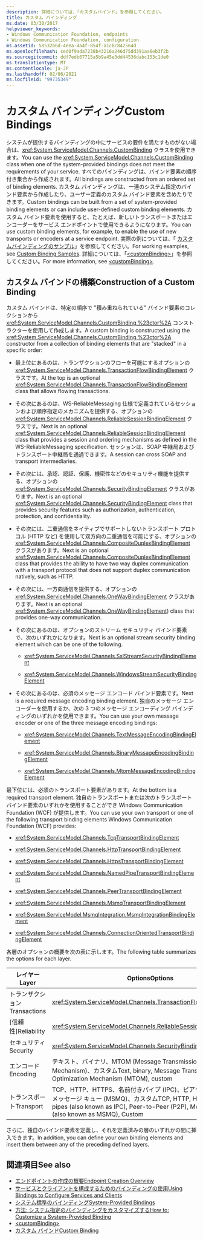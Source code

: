 ```yaml
---
description: 詳細については、「カスタムバインド」を参照してください。
title: カスタム バインディング
ms.date: 03/30/2017
helpviewer_keywords:
- Windows Communication Foundation, endpoints
- Windows Communication Foundation, configuration
ms.assetid: 58532b6d-4eea-4a4f-854f-a1c8c842564d
ms.openlocfilehash: ced0f9ada7238b43216a246d75dd391aa6eb3f2b
ms.sourcegitcommit: ddf7edb67715a5b9a45e3dd44536dabc153c1de0
ms.translationtype: MT
ms.contentlocale: ja-JP
ms.lasthandoff: 02/06/2021
ms.locfileid: "99735349"
---
```

# <a name="custom-bindings"></a><span data-ttu-id="82449-103">カスタム バインディング</span><span class="sxs-lookup"><span data-stu-id="82449-103">Custom Bindings</span></span>

<span data-ttu-id="82449-104">システムが提供するバインディングの中にサービスの要件を満たすものがない場合は、<xref:System.ServiceModel.Channels.CustomBinding> クラスを使用できます。</span><span class="sxs-lookup"><span data-stu-id="82449-104">You can use the <xref:System.ServiceModel.Channels.CustomBinding> class when one of the system-provided bindings does not meet the requirements of your service.</span></span> <span data-ttu-id="82449-105">すべてのバインディングは、バインド要素の順序付き集合から作成されます。</span><span class="sxs-lookup"><span data-stu-id="82449-105">All bindings are constructed from an ordered set of binding elements.</span></span> <span data-ttu-id="82449-106">カスタム バインディングは、一連のシステム指定のバインド要素から作成したり、ユーザー定義のカスタム バインド要素を含めたりできます。</span><span class="sxs-lookup"><span data-stu-id="82449-106">Custom bindings can be built from a set of system-provided binding elements or can include user-defined custom binding elements.</span></span> <span data-ttu-id="82449-107">カスタム バインド要素を使用すると、たとえば、新しいトランスポートまたはエンコーダーをサービス エンドポイントで使用できるようになります。</span><span class="sxs-lookup"><span data-stu-id="82449-107">You can use custom binding elements, for example, to enable the use of new transports or encoders at a service endpoint.</span></span> <span data-ttu-id="82449-108">実際の例については、「 [カスタムバインディングのサンプル](/previous-versions/dotnet/netframework-3.5/ms751479(v=vs.90))」を参照してください。</span><span class="sxs-lookup"><span data-stu-id="82449-108">For working examples, see [Custom Binding Samples](/previous-versions/dotnet/netframework-3.5/ms751479(v=vs.90)).</span></span> <span data-ttu-id="82449-109">詳細については、「[\<customBinding>](../../configure-apps/file-schema/wcf/custombinding.md)」を参照してください。</span><span class="sxs-lookup"><span data-stu-id="82449-109">For more information, see [\<customBinding>](../../configure-apps/file-schema/wcf/custombinding.md).</span></span>

## <a name="construction-of-a-custom-binding"></a><span data-ttu-id="82449-110">カスタム バインドの構築</span><span class="sxs-lookup"><span data-stu-id="82449-110">Construction of a Custom Binding</span></span>

<span data-ttu-id="82449-111">カスタム バインドは、特定の順序で "積み重ねられている" バインド要素のコレクションから <xref:System.ServiceModel.Channels.CustomBinding.%23ctor%2A> コンストラクターを使用して作成します。</span><span class="sxs-lookup"><span data-stu-id="82449-111">A custom binding is constructed using the <xref:System.ServiceModel.Channels.CustomBinding.%23ctor%2A> constructor from a collection of binding elements that are "stacked" in a specific order:</span></span>

- <span data-ttu-id="82449-112">最上位にあるのは、トランザクションのフローを可能にするオプションの <xref:System.ServiceModel.Channels.TransactionFlowBindingElement> クラスです。</span><span class="sxs-lookup"><span data-stu-id="82449-112">At the top is an optional <xref:System.ServiceModel.Channels.TransactionFlowBindingElement> class that allows flowing transactions.</span></span>

- <span data-ttu-id="82449-113">その次にあるのは、WS-ReliableMessaging 仕様で定義されているセッションおよび順序指定のメカニズムを提供する、オプションの <xref:System.ServiceModel.Channels.ReliableSessionBindingElement> クラスです。</span><span class="sxs-lookup"><span data-stu-id="82449-113">Next is an optional <xref:System.ServiceModel.Channels.ReliableSessionBindingElement> class that provides a session and ordering mechanisms as defined in the WS-ReliableMessaging specification.</span></span> <span data-ttu-id="82449-114">セッションは、SOAP 中継局およびトランスポート中継局を通過できます。</span><span class="sxs-lookup"><span data-stu-id="82449-114">A session can cross SOAP and transport intermediaries.</span></span>

- <span data-ttu-id="82449-115">その次には、承認、認証、保護、機密性などのセキュリティ機能を提供する、オプションの <xref:System.ServiceModel.Channels.SecurityBindingElement> クラスがあります。</span><span class="sxs-lookup"><span data-stu-id="82449-115">Next is an optional <xref:System.ServiceModel.Channels.SecurityBindingElement> class that provides security features such as authorization, authentication, protection, and confidentiality.</span></span>

- <span data-ttu-id="82449-116">その次には、二重通信をネイティブでサポートしないトランスポート プロトコル (HTTP など) を使用して双方向の二重通信を可能にする、オプションの <xref:System.ServiceModel.Channels.CompositeDuplexBindingElement> クラスがあります。</span><span class="sxs-lookup"><span data-stu-id="82449-116">Next is an optional <xref:System.ServiceModel.Channels.CompositeDuplexBindingElement> class that provides the ability to have two way duplex communication with a transport protocol that does not support duplex communication natively, such as HTTP.</span></span>

- <span data-ttu-id="82449-117">その次には、一方向通信を提供する、オプションの <xref:System.ServiceModel.Channels.OneWayBindingElement> クラスがあります。</span><span class="sxs-lookup"><span data-stu-id="82449-117">Next is an optional <xref:System.ServiceModel.Channels.OneWayBindingElement>) class that provides one-way communication.</span></span>

- <span data-ttu-id="82449-118">その次にあるのは、オプションのストリーム セキュリティ バインド要素で、次のいずれかになります。</span><span class="sxs-lookup"><span data-stu-id="82449-118">Next is an optional stream security binding element which can be one of the following.</span></span>

  - <xref:System.ServiceModel.Channels.SslStreamSecurityBindingElement>

  - <xref:System.ServiceModel.Channels.WindowsStreamSecurityBindingElement>

- <span data-ttu-id="82449-119">その次にあるのは、必須のメッセージ エンコード バインド要素です。</span><span class="sxs-lookup"><span data-stu-id="82449-119">Next is a required message encoding binding element.</span></span> <span data-ttu-id="82449-120">独自のメッセージ エンコーダーを使用するか、次の 3 つのメッセージ エンコーディング バインディングのいずれかを使用できます。</span><span class="sxs-lookup"><span data-stu-id="82449-120">You can use your own message encoder or one of the three message encoding bindings:</span></span>

  - <xref:System.ServiceModel.Channels.TextMessageEncodingBindingElement>

  - <xref:System.ServiceModel.Channels.BinaryMessageEncodingBindingElement>

  - <xref:System.ServiceModel.Channels.MtomMessageEncodingBindingElement>

<span data-ttu-id="82449-121">最下位には、必須のトランスポート要素があります。</span><span class="sxs-lookup"><span data-stu-id="82449-121">At the bottom is a required transport element.</span></span> <span data-ttu-id="82449-122">独自のトランスポートまたは次のトランスポートバインド要素のいずれかを使用することができ Windows Communication Foundation (WCF) が提供します。</span><span class="sxs-lookup"><span data-stu-id="82449-122">You can use your own transport or one of the following transport binding elements Windows Communication Foundation (WCF) provides:</span></span>

- <xref:System.ServiceModel.Channels.TcpTransportBindingElement>

- <xref:System.ServiceModel.Channels.HttpTransportBindingElement>

- <xref:System.ServiceModel.Channels.HttpsTransportBindingElement>

- <xref:System.ServiceModel.Channels.NamedPipeTransportBindingElement>

- <xref:System.ServiceModel.Channels.PeerTransportBindingElement>

- <xref:System.ServiceModel.Channels.MsmqTransportBindingElement>

- <xref:System.ServiceModel.MsmqIntegration.MsmqIntegrationBindingElement>

- <xref:System.ServiceModel.Channels.ConnectionOrientedTransportBindingElement>

<span data-ttu-id="82449-123">各層のオプションの概要を次の表に示します。</span><span class="sxs-lookup"><span data-stu-id="82449-123">The following table summarizes the options for each layer.</span></span>

|<span data-ttu-id="82449-124">レイヤー</span><span class="sxs-lookup"><span data-stu-id="82449-124">Layer</span></span>|<span data-ttu-id="82449-125">Options</span><span class="sxs-lookup"><span data-stu-id="82449-125">Options</span></span>|<span data-ttu-id="82449-126">必須</span><span class="sxs-lookup"><span data-stu-id="82449-126">Required</span></span>|
|-----------|-------------|--------------|
|<span data-ttu-id="82449-127">トランザクション</span><span class="sxs-lookup"><span data-stu-id="82449-127">Transactions</span></span>|<xref:System.ServiceModel.Channels.TransactionFlowBindingElement>|<span data-ttu-id="82449-128">いいえ</span><span class="sxs-lookup"><span data-stu-id="82449-128">No</span></span>|
|<span data-ttu-id="82449-129">[信頼性]</span><span class="sxs-lookup"><span data-stu-id="82449-129">Reliability</span></span>|<xref:System.ServiceModel.Channels.ReliableSessionBindingElement>|<span data-ttu-id="82449-130">いいえ</span><span class="sxs-lookup"><span data-stu-id="82449-130">No</span></span>|
|<span data-ttu-id="82449-131">セキュリティ</span><span class="sxs-lookup"><span data-stu-id="82449-131">Security</span></span>|<xref:System.ServiceModel.Channels.SecurityBindingElement>|<span data-ttu-id="82449-132">いいえ</span><span class="sxs-lookup"><span data-stu-id="82449-132">No</span></span>|
|<span data-ttu-id="82449-133">エンコード</span><span class="sxs-lookup"><span data-stu-id="82449-133">Encoding</span></span>|<span data-ttu-id="82449-134">テキスト、バイナリ、MTOM (Message Transmission Optimization Mechanism)、カスタム</span><span class="sxs-lookup"><span data-stu-id="82449-134">Text, binary, Message Transmission Optimization Mechanism (MTOM), custom</span></span>|<span data-ttu-id="82449-135">はい</span><span class="sxs-lookup"><span data-stu-id="82449-135">Yes</span></span>|
|<span data-ttu-id="82449-136">トランスポート</span><span class="sxs-lookup"><span data-stu-id="82449-136">Transport</span></span>|<span data-ttu-id="82449-137">TCP、HTTP、HTTPS、名前付きパイプ (IPC)、ピアツーピア (P2P)、メッセージ キュー (MSMQ)、カスタム</span><span class="sxs-lookup"><span data-stu-id="82449-137">TCP, HTTP, HTTPS, named pipes (also known as IPC), Peer-to-Peer (P2P), Message Queuing (also known as MSMQ), Custom</span></span>|<span data-ttu-id="82449-138">はい</span><span class="sxs-lookup"><span data-stu-id="82449-138">Yes</span></span>|

<span data-ttu-id="82449-139">さらに、独自のバインド要素を定義し、それを定義済みの層のいずれかの間に挿入できます。</span><span class="sxs-lookup"><span data-stu-id="82449-139">In addition, you can define your own binding elements and insert them between any of the preceding defined layers.</span></span>

## <a name="see-also"></a><span data-ttu-id="82449-140">関連項目</span><span class="sxs-lookup"><span data-stu-id="82449-140">See also</span></span>

- [<span data-ttu-id="82449-141">エンドポイントの作成の概要</span><span class="sxs-lookup"><span data-stu-id="82449-141">Endpoint Creation Overview</span></span>](../endpoint-creation-overview.md)
- [<span data-ttu-id="82449-142">サービスとクライアントを構成するためのバインディングの使用</span><span class="sxs-lookup"><span data-stu-id="82449-142">Using Bindings to Configure Services and Clients</span></span>](../using-bindings-to-configure-services-and-clients.md)
- [<span data-ttu-id="82449-143">システム標準のバインディング</span><span class="sxs-lookup"><span data-stu-id="82449-143">System-Provided Bindings</span></span>](../system-provided-bindings.md)
- [<span data-ttu-id="82449-144">方法: システム指定のバインディングをカスタマイズする</span><span class="sxs-lookup"><span data-stu-id="82449-144">How to: Customize a System-Provided Binding</span></span>](how-to-customize-a-system-provided-binding.md)
- [\<customBinding>](../../configure-apps/file-schema/wcf/custombinding.md)
- [<span data-ttu-id="82449-145">カスタム バインド</span><span class="sxs-lookup"><span data-stu-id="82449-145">Custom Binding</span></span>](../samples/custom-binding.md)
